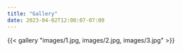 ```yaml
---
title: "Gallery"
date: 2023-04-02T12:00:07-07:00
---
```


{{< gallery "images/1.jpg, images/2.jpg, images/3.jpg" >}}

